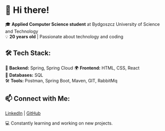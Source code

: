 # 👋 Hi there!

🎓 **Applied Computer Science student** at Bydgoszcz University of Science and Technology  
💡 **20 years old** | Passionate about technology and coding  

## 🛠️ Tech Stack:
🚀 **Backend:** Spring, Spring Cloud 
🌍 **Frontend:** HTML, CSS, React    
💾 **Databases:** SQL    
🛠️ **Tools:** Postman, Spring Boot, Maven, GIT, RabbitMq    

## 📫 Connect with Me:
[LinkedIn](https://pl.linkedin.com/in/jakub-krzywdzi%C5%84ski-a64642332?trk=people-guest_people_search-card) | [GitHub](github.com/Krzywdek19) 

💻 Constantly learning and working on new projects.
